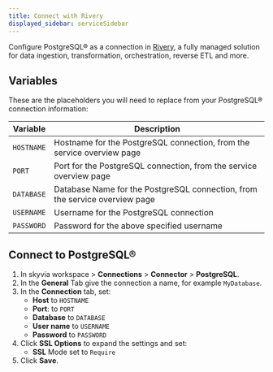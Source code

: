 ```yaml
---
title: Connect with Rivery
displayed_sidebar: serviceSidebar
---
```


Configure PostgreSQL® as a connection in [Rivery](https://rivery.io/), a fully managed solution for data ingestion, transformation, orchestration, reverse ETL and more.

## Variables

These are the placeholders you will need to replace from your
PostgreSQL® connection information:

| Variable   | Description                                                                 |
| ---------- | --------------------------------------------------------------------------- |
| `HOSTNAME` | Hostname for the PostgreSQL connection, from the service overview page      |
| `PORT`     | Port for the PostgreSQL connection, from the service overview page          |
| `DATABASE` | Database Name for the PostgreSQL connection, from the service overview page |
| `USERNAME` | Username for the PostgreSQL connection                                      |
| `PASSWORD` | Password for the above specified username                                   |

## Connect to PostgreSQL®

1.  In skyvia workspace > **Connections** > **Connector** >
    **PostgreSQL**.
2.  In the **General** Tab give the connection a name, for example
    `MyDatabase`.
3.  In the **Connection** tab, set:
    -   **Host** to `HOSTNAME`
    -   **Port**: to `PORT`
    -   **Database** to `DATABASE`
    -   **User name** to `USERNAME`
    -   **Password** to `PASSWORD`
4.  Click **SSL Options** to expand the settings and set:
    -   **SSL** Mode set to `Require`
5.  Click **Save**.
